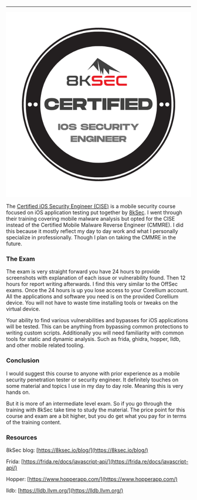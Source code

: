 
---

![CISE](/assets/certified-ios-security-engineer-cise.png)

The [Certified iOS Security Engineer (CISE)](https://8ksec.io/cise/) is a mobile security course focused on iOS application testing put together by [8kSec](https://8ksec.io/). I went through their training covering mobile malware analysis but opted for the CISE instead of the Certified Mobile Malware Reverse Engineer (CMMRE). I did this because it mostly reflect my day to day work and what I personally specialize in professionally. Though I plan on taking the CMMRE in the future.

### The Exam

The exam is very straight forward you have 24 hours to provide screenshots with explanation of each issue or vulnerability found. Then 12 hours for report writing afterwards. I find this very similar to the OffSec exams. Once the 24 hours is up you lose access to your Corellium account. All the applications and software you need is on the provided Corellium device. You will not have to waste time installing tools or tweaks on the virtual device. 

Your ability to find various vulnerabilities and bypasses for iOS applications will be tested. This can be anything from bypassing common protections to writing custom scripts. Additionally you will need familiarity with common tools for static and dynamic analysis. Such as frida, ghidra, hopper, lldb, and other mobile related tooling. 

### Conclusion

I would suggest this course to anyone with prior experience as a mobile security penetration tester or security engineer. It definitely touches on some material and topics I use in my day to day role. Meaning this is very hands on. 

But it is more of an intermediate level exam. So if you go through the training with 8kSec take time to study the material. The price point for this course and exam are a bit higher, but you do get what you pay for in terms of the training content.  

### Resources

8kSec blog: [https://8ksec.io/blog/](https://8ksec.io/blog/)

Frida: [https://frida.re/docs/javascript-api/](https://frida.re/docs/javascript-api/)

Hopper: [https://www.hopperapp.com/](https://www.hopperapp.com/)

lldb: [https://lldb.llvm.org/](https://lldb.llvm.org/)
